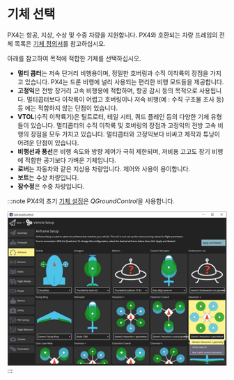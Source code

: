 # 기체 선택

PX4는 항공, 지상, 수상 및 수중 차량을 지원합니다. PX4와 호환되는 차량 프레임의 전체 목록은 [기체 정의서](../airframes/airframe_reference.md)를 참고하십시오.

아래를 참고하여 목적에 적합한 기체를 선택하십시오.

- **멀티 콥터**는 저속 단거리 비행용이며, 정밀한 호버링과 수직 이착륙의 장점을 가지고 있습니다. PX4는 드론 비행에 널리 사용되는 편리한 비행 모드들을 제공합니다.
- **고정익**은 전방 장거리 고속 비행용에 적합하며, 항공 감시 등의 목적으로 사용됩니다. 멀티콥터보다 이착륙이 어렵고 호버링이나 저속 비행(예 : 수직 구조물 조사 등)등 에는 적합하지 않는 단점이 있습니다.
- **VTOL**(수직 이착륙기)은 틸트로터, 테일 시터, 쿼드 플레인 등의 다양한 기체 유형들이 있습니다. 멀티콥터의 수직 이착륙 및 호버링의 장점과 고정익의 전방 고속 비행의 장점을 모두 가지고 있습니다. 멀티콥터와 고정익보다 비싸고 제작과 튜닝이 어려운 단점이 있습니다.
- **비행선과 풍선**은 비행 속도와 방향 제어가 극히 제한되며, 저비용 고고도 장기 비행에 적합한 공기보다 가벼운 기체입니다.
- **로버**는 자동차와 같은 지상용 차량입니다. 제어와 사용이 용이합니다.
- **보트**는 수상 차량입니다.
- **잠수정**은 수중 차량입니다.

:::note PX4의 초기 [기체 설정](../config/airframe.md)은 *QGroundControl*을 사용합니다.

![프레임 선택 ](../../assets/qgc/setup/airframe/airframe_px4.jpg)
:::